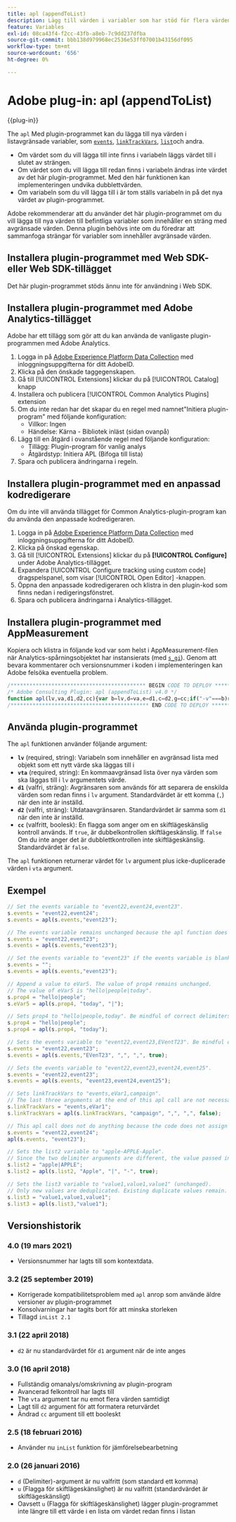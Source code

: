 ```yaml
---
title: apl (appendToList)
description: Lägg till värden i variabler som har stöd för flera värden.
feature: Variables
exl-id: 08ca43f4-f2cc-43fb-a8eb-7c9dd237dfba
source-git-commit: bbb138d979968ec2536e53ff07001b43156df095
workflow-type: tm+mt
source-wordcount: '656'
ht-degree: 0%

---
```


# Adobe plug-in: apl (appendToList)

{{plug-in}}

The `apl` Med plugin-programmet kan du lägga till nya värden i listavgränsade variabler, som [`events`](../page-vars/events/events-overview.md), [`linkTrackVars`](../config-vars/linktrackvars.md), [`list`](../page-vars/list.md)och andra.

* Om värdet som du vill lägga till inte finns i variabeln läggs värdet till i slutet av strängen.
* Om värdet som du vill lägga till redan finns i variabeln ändras inte värdet av det här plugin-programmet. Med den här funktionen kan implementeringen undvika dubblettvärden.
* Om variabeln som du vill lägga till i är tom ställs variabeln in på det nya värdet av plugin-programmet.

Adobe rekommenderar att du använder det här plugin-programmet om du vill lägga till nya värden till befintliga variabler som innehåller en sträng med avgränsade värden. Denna plugin behövs inte om du föredrar att sammanfoga strängar för variabler som innehåller avgränsade värden.

## Installera plugin-programmet med Web SDK- eller Web SDK-tillägget

Det här plugin-programmet stöds ännu inte för användning i Web SDK.

## Installera plugin-programmet med Adobe Analytics-tillägget

Adobe har ett tillägg som gör att du kan använda de vanligaste plugin-programmen med Adobe Analytics.

1. Logga in på [Adobe Experience Platform Data Collection](https://experience.adobe.com/data-collection) med inloggningsuppgifterna för ditt AdobeID.
1. Klicka på den önskade taggegenskapen.
1. Gå till [!UICONTROL Extensions] klickar du på [!UICONTROL Catalog] knapp
1. Installera och publicera [!UICONTROL Common Analytics Plugins] extension
1. Om du inte redan har det skapar du en regel med namnet&quot;Initiera plugin-program&quot; med följande konfiguration:
   * Villkor: Ingen
   * Händelse: Kärna - Bibliotek inläst (sidan ovanpå)
1. Lägg till en åtgärd i ovanstående regel med följande konfiguration:
   * Tillägg: Plugin-program för vanlig analys
   * Åtgärdstyp: Initiera APL (Bifoga till lista)
1. Spara och publicera ändringarna i regeln.

## Installera plugin-programmet med en anpassad kodredigerare

Om du inte vill använda tillägget för Common Analytics-plugin-program kan du använda den anpassade kodredigeraren.

1. Logga in på [Adobe Experience Platform Data Collection](https://experience.adobe.com/data-collection) med inloggningsuppgifterna för ditt AdobeID.
1. Klicka på önskad egenskap.
1. Gå till [!UICONTROL Extensions] klickar du på **[!UICONTROL Configure]** under Adobe Analytics-tillägget.
1. Expandera [!UICONTROL Configure tracking using custom code] dragspelspanel, som visar [!UICONTROL Open Editor] -knappen.
1. Öppna den anpassade kodredigeraren och klistra in den plugin-kod som finns nedan i redigeringsfönstret.
1. Spara och publicera ändringarna i Analytics-tillägget.

## Installera plugin-programmet med AppMeasurement

Kopiera och klistra in följande kod var som helst i AppMeasurement-filen när Analytics-spårningsobjektet har instansierats (med [`s_gi`](../functions/s-gi.md)). Genom att bevara kommentarer och versionsnummer i koden i implementeringen kan Adobe felsöka eventuella problem.

```js
/******************************************* BEGIN CODE TO DEPLOY *******************************************/
/* Adobe Consulting Plugin: apl (appendToList) v4.0 */
function apl(lv,va,d1,d2,cc){var b=lv,d=va,e=d1,c=d2,g=cc;if("-v"===b)return{plugin:"apl",version:"4.0"};var h=function(){if("undefined"!==typeof window.s_c_il)for(var k=0,b;k<window.s_c_il.length;k++)if(b=window.s_c_il[k],b._c&&"s_c"===b._c)return b}();"undefined"!==typeof h&&(h.contextData.apl="4.0");window.inList=window.inList||function(b,d,c,e){if("string"!==typeof d)return!1;if("string"===typeof b)b=b.split(c||",");else if("object"!==typeof b)return!1;c=0;for(a=b.length;c<a;c++)if(1==e&&d===b[c]||d.toLowerCase()===b[c].toLowerCase())return!0;return!1};if(!b||"string"===typeof b){if("string"!==typeof d||""===d)return b;e=e||",";c=c||e;1==c&&(c=e,g||(g=1));2==c&&1!=g&&(c=e);d=d.split(",");h=d.length;for(var f=0;f<h;f++)window.inList(b,d[f],e,g)||(b=b?b+c+d[f]:d[f])}return b};
/******************************************** END CODE TO DEPLOY ********************************************/
```

## Använda plugin-programmet

The `apl` funktionen använder följande argument:

* **`lv`** (required, string): Variabeln som innehåller en avgränsad lista med objekt som ett nytt värde ska läggas till i
* **`vta`** (required, string): En kommaavgränsad lista över nya värden som ska läggas till i `lv` argumentets värde.
* **`d1`** (valfri, sträng): Avgränsaren som används för att separera de enskilda värden som redan finns i `lv` argument.  Standardvärdet är ett komma (`,`) när den inte är inställd.
* **`d2`** (valfri, sträng): Utdataavgränsaren. Standardvärdet är samma som `d1` när den inte är inställd.
* **`cc`** (valfritt, boolesk): En flagga som anger om en skiftlägeskänslig kontroll används. If `true`, är dubbelkontrollen skiftlägeskänslig. If `false` Om du inte anger det är dubblettkontrollen inte skiftlägeskänslig. Standardvärdet är `false`.

The `apl` funktionen returnerar värdet för `lv` argument plus icke-duplicerade värden i `vta` argument.

## Exempel

```js
// Set the events variable to "event22,event24,event23".
s.events = "event22,event24";
s.events = apl(s.events,"event23");

// The events variable remains unchanged because the apl function does not add duplicate values
s.events = "event22,event23";
s.events = apl(s.events,"event23");

// Set the events variable to "event23" if the events variable is blank
s.events = "";
s.events = apl(s.events,"event23");

// Append a value to eVar5. The value of prop4 remains unchanged.
// The value of eVar5 is "hello|people|today".
s.prop4 = "hello|people";
s.eVar5 = apl(s.prop4, "today", "|");

// Sets prop4 to "hello|people,today". Be mindful of correct delimiters!
s.prop4 = "hello|people";
s.prop4 = apl(s.prop4, "today");

// Sets the events variable to "event22,event23,EVentT23". Be mindful of capitalization when using the cc argument!
s.events = "event22,event23";
s.events = apl(s.events,"EVenT23", ",", ",", true);

// Sets the events variable to "event22,event23,event24,event25".
s.events = "event22,event23";
s.events = apl(s.events, "event23,event24,event25");

// Sets linkTrackVars to "events,eVar1,campaign".
// The last three arguments at the end of this apl call are not necessary because they match the default argument values.
s.linkTrackVars = "events,eVar1";
s.linkTrackVars = apl(s.linkTrackVars, "campaign", ",", ",", false);

// This apl call does not do anything because the code does not assign the returned value to a variable.
s.events = "event22,event24";
apl(s.events, "event23");

// Sets the list2 variable to "apple-APPLE-Apple".
// Since the two delimiter arguments are different, the value passed in is delimited by "|", then joined together by "-".
s.list2 = "apple|APPLE";
s.list2 = apl(s.list2, "Apple", "|", "-", true);

// Sets the list3 variable to "value1,value1,value1" (unchanged).
// Only new values are deduplicated. Existing duplicate values remain.
s.list3 = "value1,value1,value1";
s.list3 = apl(s.list3,"value1");
```

## Versionshistorik

### 4.0 (19 mars 2021)

* Versionsnummer har lagts till som kontextdata.

### 3.2 (25 september 2019)

* Korrigerade kompatibilitetsproblem med `apl` anrop som använde äldre versioner av plugin-programmet
* Konsolvarningar har tagits bort för att minska storleken
* Tillagd `inList 2.1`

### 3.1 (22 april 2018)

* `d2` är nu standardvärdet för `d1` argument när de inte anges

### 3.0 (16 april 2018)

* Fullständig omanalys/omskrivning av plugin-program
* Avancerad felkontroll har lagts till
* The `vta` argument tar nu emot flera värden samtidigt
* Lagt till `d2` argument för att formatera returvärdet
* Ändrad `cc` argument till ett booleskt

### 2.5 (18 februari 2016)

* Använder nu `inList` funktion för jämförelsebearbetning

### 2.0 (26 januari 2016)

* `d` (Delimiter)-argument är nu valfritt (som standard ett komma)
* `u` (Flagga för skiftlägeskänslighet) är nu valfritt (standardvärdet är skiftlägeskänsligt)
* Oavsett `u` (Flagga för skiftlägeskänslighet) lägger plugin-programmet inte längre till ett värde i en lista om värdet redan finns i listan
